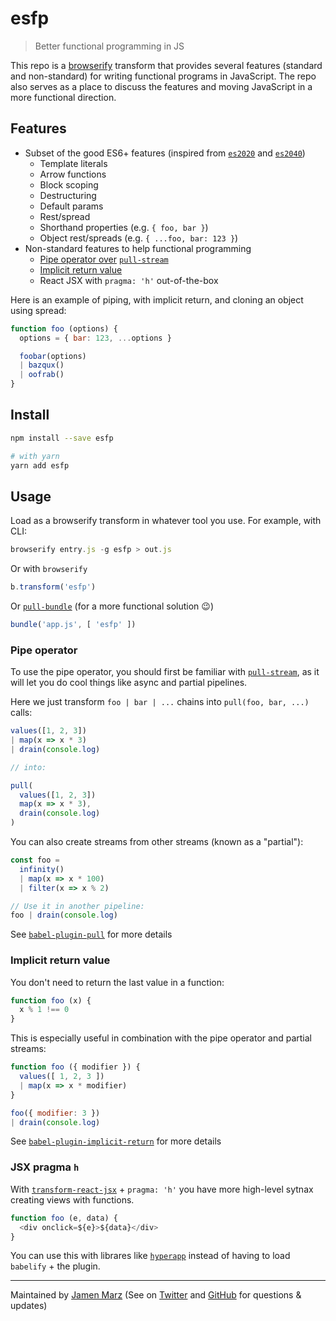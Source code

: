 
# esfp

> Better functional programming in JS

This repo is a [browserify](https://npmjs.com/browserify) transform that provides several features (standard and non-standard) for writing functional programs in JavaScript.  The repo also serves as a place to discuss the features and moving JavaScript in a more functional direction.

## Features

 - Subset of the good ES6+ features (inspired from [`es2020`](https://npmjs.com/es2020) and [`es2040`](https://npmjs.com/es2040))
   - Template literals
   - Arrow functions
   - Block scoping
   - Destructuring
   - Default params
   - Rest/spread
   - Shorthand properties (e.g. `{ foo, bar }`)
   - Object rest/spreads (e.g. `{ ...foo, bar: 123 }`)
 - Non-standard features to help functional programming
   - [Pipe operator over](https://npmjs.com/babel-plugin-pull) [`pull-stream`](https://github.com/pull-stream/pull-stream)
   - [Implicit return value](https://npmjs.com/babel-plugin-implicit-return)
   - React JSX with `pragma: 'h'` out-of-the-box

Here is an example of piping, with implicit return, and cloning an object using spread:

```js
function foo (options) {
  options = { bar: 123, ...options }

  foobar(options)
  | bazqux()
  | oofrab()
}
```

## Install

```sh
npm install --save esfp

# with yarn
yarn add esfp
```

## Usage

Load as a browserify transform in whatever tool you use.  For example, with CLI:

```js
browserify entry.js -g esfp > out.js
```

Or with `browserify`

```js
b.transform('esfp')
```

Or [`pull-bundle`](https://npmjs.com/pull-bundle) (for a more functional solution :wink:)

```js
bundle('app.js', [ 'esfp' ])
```

### Pipe operator

To use the pipe operator, you should first be familiar with [`pull-stream`](https://github.com/pull-stream/pull-stream), as it will let you do cool things like async and partial pipelines.

Here we just transform `foo | bar | ...` chains into `pull(foo, bar, ...)` calls:

```js
values([1, 2, 3])
| map(x => x * 3)
| drain(console.log)

// into:

pull(
  values([1, 2, 3])
  map(x => x * 3),
  drain(console.log)
)
```

You can also create streams from other streams (known as a "partial"):

```js
const foo =
  infinity() 
  | map(x => x * 100)
  | filter(x => x % 2)

// Use it in another pipeline:
foo | drain(console.log)
```

See [`babel-plugin-pull`](https://npmjs.com/babel-plugin-pull) for more details

### Implicit return value

You don't need to return the last value in a function:

```js
function foo (x) {
  x % 1 !== 0
}
```

This is especially useful in combination with the pipe operator and partial streams:

```js
function foo ({ modifier }) {
  values([ 1, 2, 3 ])
  | map(x => x * modifier)
}

foo({ modifier: 3 })
| drain(console.log)
```

See [`babel-plugin-implicit-return`](https://npmjs.com/babel-plugin-implicit-return) for more details

### JSX pragma `h`

With [`transform-react-jsx`](https://npmjs.com/babel-plugin-transform-react-jsx) + `pragma: 'h'` you have more high-level sytnax creating views with functions.

```js
function foo (e, data) {
  <div onclick=${e}>${data}</div>
}
```

You can use this with librares like [`hyperapp`](https://npmjs.com/hyperapp) instead of having to load `babelify` + the plugin.

---

Maintained by [Jamen Marz](https://git.io/jamen) (See on [Twitter](https://twitter.com/jamenmarz) and [GitHub](https://github.com/jamen) for questions & updates)

